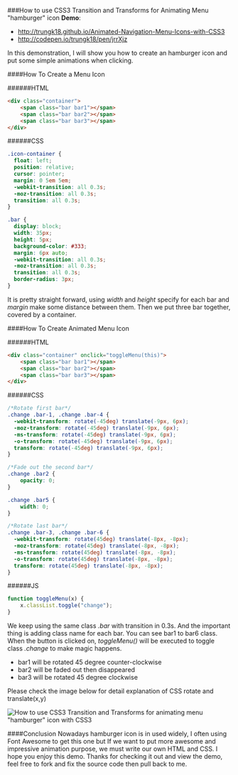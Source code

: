 ###How to use CSS3 Transition and Transforms for Animating Menu "hamburger" icon
**Demo**: 
- http://trungk18.github.io/Animated-Navigation-Menu-Icons-with-CSS3
- http://codepen.io/trungk18/pen/jrrXjz

In this demonstration, I will show you how to create an hamburger icon and put some simple animations when clicking.

####How To Create a Menu Icon

######HTML
```html
<div class="container">
    <span class="bar bar1"></span>
    <span class="bar bar2"></span>
    <span class="bar bar3"></span>
</div>
```

######CSS
```css
.icon-container {
  float: left;
  position: relative;
  cursor: pointer;
  margin: 0 5em 5em;
  -webkit-transition: all 0.3s;
  -moz-transition: all 0.3s;
  transition: all 0.3s;
}

.bar {
  display: block;
  width: 35px;
  height: 5px;
  background-color: #333;
  margin: 6px auto;
  -webkit-transition: all 0.3s;
  -moz-transition: all 0.3s;
  transition: all 0.3s;
  border-radius: 3px;
}
```

It is pretty straight forward, using *width* and *height* specify for each bar and *margin* make some distance between them. Then we put three bar together, covered by a container.

####How To Create Animated Menu Icon

######HTML
```html
<div class="container" onclick="toggleMenu(this)">
    <span class="bar bar1"></span>
    <span class="bar bar2"></span>
    <span class="bar bar3"></span>
</div>
```

######CSS
```css
/*Rotate first bar*/
.change .bar-1, .change .bar-4 {
  -webkit-transform: rotate(-45deg) translate(-9px, 6px);
  -moz-transform: rotate(-45deg) translate(-9px, 6px);
  -ms-transform: rotate(-45deg) translate(-9px, 6px);
  -o-transform: rotate(-45deg) translate(-9px, 6px);
  transform: rotate(-45deg) translate(-9px, 6px);
}

/*Fade out the second bar*/
.change .bar2 {
    opacity: 0;
}

.change .bar5 {
    width: 0;
}

/*Rotate last bar*/
.change .bar-3, .change .bar-6 {
  -webkit-transform: rotate(45deg) translate(-8px, -8px);
  -moz-transform: rotate(45deg) translate(-8px, -8px);
  -ms-transform: rotate(45deg) translate(-8px, -8px);
  -o-transform: rotate(45deg) translate(-8px, -8px);
  transform: rotate(45deg) translate(-8px, -8px);
}
```
######JS
```javascript
function toggleMenu(x) {
	x.classList.toggle("change");
}
```
We keep using the same class *.bar* with transition in 0.3s. And the important thing is adding class name for each bar. You can see bar1 to bar6 class.
When the button is clicked on, *toggleMenu()* will be executed to toggle class *.change* to make magic happens.
* bar1 will be rotated 45 degree counter-clockwise 
* bar2 will be faded out then disappeared
* bar3 will be rotated 45 degree clockwise

Please check the image below for detail explanation of CSS rotate and translate(x,y)

![How to use CSS3 Transition and Transforms for animating menu "hamburger" icon with CSS3](http://trungk18.github.io/demo/explanation/animated-navigation-menu-icons-with-css3-explain.png)

####Conclusion
Nowadays hamburger icon is in used widely, I often using Font Awesome to get this one but If we want to put more awesome and impressive animation purpose, we must write our own HTML and CSS. I hope you enjoy this demo. 
Thanks for checking it out and view the demo, feel free to fork and fix the source code then pull back to me.
